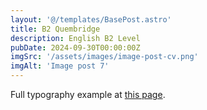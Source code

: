 ```yaml
---
layout: '@/templates/BasePost.astro'
title: B2 Quembridge
description: English B2 Level
pubDate: 2024-09-30T00:00:00Z
imgSrc: '/assets/images/image-post-cv.png'
imgAlt: 'Image post 7'
---
```


Full typography example at [this page](../sixth-post/).
